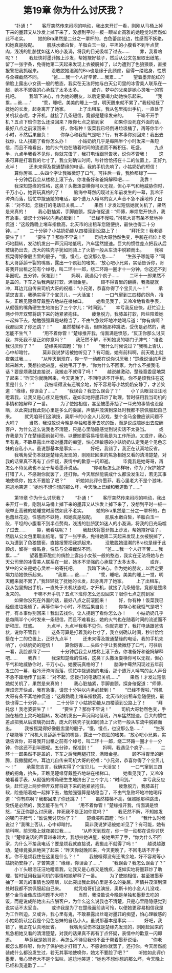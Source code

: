 # 　　第19章 你为什么讨厌我？
　　“扑通！”
　　客厅突然传来闷闷的响动，我出来开灯一看，刚刚从马桶上掉下来的墨菲又从沙发上掉下来了，没想到平时一板一眼举止高雅的她睡觉时居然如此不老实。
　　她的Bra果然是二分之一罩杯的，白色蕾丝花边，性感而不妖艳，和她真是般配。
　　肌肤水嫩白皙，羊脂白玉一般，平坦的小腹看不到半点赘肉，浅浅的肚脐犹如迷人的小漩涡，将我的目光吸噬了过去……
　　靠，我看啥呢？！
　　我赶快将墨菲搬上沙发，帮她掖好毯子，然后从公文包里取出纸笔，留了一张字条，免得她第二天起来发现上衣被脱掉了，以为遭到了色狼猥亵，直接报警把我抓起来。
　　没敢脱她湿潮的Bra也是缘于此顾虑，留得一缕贴身，性质与全裸截然不同。
　　“爸……我一个人好辛苦……我累……”
　　望着墨菲酡红的俏脸上露出小女孩一般的憨态，我实在无法将她与白天公司里的冰雪美人联系在一起，她本不坚强的心承载了太多太多。
　　或许，梦中的父亲是她心灵唯一的寄托吧。
　　我暗下决心，作为她的朋友，以后定要竭力助她快乐起来。
　　“我累……爸……”
　　“乖，睡吧，美美的睡上一觉，明天醒来就不累了。”我轻轻抚了抚她的长发，起身离开了她家。
　　上了出租车，我从包里掏出手机，一直处于关机状态呢，才开机，就接了几条短信，竟都是楚缘发来的。
　　干嘛不开手机？五点下班你怎么还没回来？限你七点之前到家
　　如果你没死在外面的话，最好八点之前滚回来！
　　好，你有种！饭菜我已经倒进垃圾桶了，再等你半个小时，不然后果自负！
　　你存心和我怄气是吧？行，有本事你别回来！我出去找你，让人拐跑了看你怎么办！
　　小姑奶奶几乎是每隔半个小时发来一条短信，而且不难看出，她的火气也在随着时间的流逝而不断积压、旺盛。
　　九点半，九点半我看不见你，你就完蛋了，我打电话跟爸告状，说你不管我！
　　这条可算是打着我的七寸了，我立刻确认时间，秒针恰恰搭在十二的位置上，正好九点半！
　　还未来得及拨通楚缘的电话，我的手机先响了，小姑奶奶的短信！
　　算你厉害……头四个字让我微微舒了口气，可往后一看，我脸都绿了——
　　十分钟后我会从楼梯上滚下去，你准备好和爸妈解释吧……
　　我靠！
　　我深知楚缘的性格，这臭丫头撒泼耍横你可以无视，但心平气和地威胁你时，千万小心，她要玩真格的了！
　　脑海中蓦然闪现过五年前发生的一幕，我冷汗涔涔而落，慌忙中拨通她的电话，那个遭万人唾骂的女人声音不急不躁地传了出来：“对不起，您拨打的电话已关机……”
　　果然！才发过短信她就关机了，果然是来真的！
　　我心脏抽紧，手脚直颤，探身催促道：“师傅，麻烦您开快点，我有急事，请您十分钟以内务必赶到！”
　　“已经不慢啦，”司机大哥有条不紊地神侃道：“这段路晚上堵车指数高，北天市的出租车您随便挑，最快也得二十分钟……”
　　二十分钟？小姑奶奶能从四楼滚到公路上了！
　　“拜托您！我老婆要生了！”
　　“要生了？那你不早说！”
　　司机大哥勃然色变，手腕在档位上灵巧地翻转，发动机发出一声沉闷地低吼，汽车猛然提速。巨大的惯性差点把我从后玻璃扔出去，庞大的铁壳子犹如同骑上了火箭一般从车流中脱颖而出。
　　我被摇晃得好像骰盅里的骰子，“慢，慢点，也没那么急……”
　　“生孩子哪能等？”司机大哥舔舔干裂的嘴唇，露出一个疯狂的嗜笑，“放心吧小兄弟，实话告诉你，哥哥我开出租之前有个绰号，叫二环十一郎，绕二环路一圈才十一分钟，你这还不到半圈呢。五分钟，保准到！”
　　妈啊，我遇见个疯子……
　　二环十一郎果然不是盖的，下车之后我两腿打软，满眼金星。
　　顾不得胃里的翻腾，我撒腿就冲，耳边兀自传来司机大哥的祝福：“小兄弟，恭喜你得了个宝贝儿～！”
　　承蒙您吉言，我确实得了个宝贝儿，一大活宝！
　　一口气窜到三四楼的拐角，抬头，正瞧见楚缘穿戴整齐地站在楼梯口。
　　她看见我了，又冷冷地看看手表，从倔强的嘴角硬生生地挤出了三个字儿：“时间到。”
　　幸亏我反应快，赶忙迎上两步伸开双臂将跳下来的她紧紧抱住。
　　疲惫脱力，我膝盖打软，险些陪着她一起摔下去，勉勉强强算是站稳当了，不由气急败坏地冲她喝斥道：“你有病啊？我都回来了你还跳？！”
　　虽然楼梯不高，但照她那种跳法，受伤是必然的，我怎能不生气？
　　“用不着你管！”楚缘推开我，俏面满是愤怒，“反正你那么讨厌我，摔死我不是正如你意吗？”
　　我茫然不解，不知她发的哪门子脾气：“谁说我讨厌你了？”
　　楚缘美眸圆瞪：“你！”
　　“我什么时候说过？”我嘴上否认，心中却暗忖。
　　莫非我说梦话被她听见了？有可能，她有前科啊，前天晚上就夜袭过我……
　　“从昨天到现在，你一举一动都在说你讨厌我！”楚缘说话的声音越来越大，我想拉她进屋，被她甩开了手，“你为什么不回家，为什么不接我电话？要是烦我就直接说，我搬走不就得了吗！”
　　越说越激动，楚缘竟委屈地哭了起来：“昨天你就晚回来，今天更晚了，不回电话不开手机，你不是烦我住在这里是什么？！”
　　我被噎得没有还嘴余地，好不容易等小姑奶奶安静了，才苦笑道：“缘缘，你误会了……”
　　“我误会？我怎么误会了？”
　　小丫头眼泪汪汪地瞪着我，让我又是心疼又是愧疚，遂如实地将墨菲炒了助理，暂时征用我当司机的事情和她解释了一番。
　　为了使她相信，甚至被墨菲抽了一耳光的事情也没隐瞒，以此突出我此刻心里是多么的委屈，声情并茂演到深处时我都不禁佩服起自己来。
　　就凭咱哥们这演技，奥斯卡的小金人儿没戏，整个金马金像应该问题不大吧？
　　当然，我没敢说今晚是单独和墨菲去吃的饭，而是说成陪她出去应酬客户，为什么这么说我也不清楚，只是心里隐隐感觉到说实话不太妥当。
　　或许我是为了在楚缘面前装可怜，以便她更容易相信我是为工作所迫。又或许，我心里有鬼，不敢暴露出丝毫对墨菲的痴望，怕心理敏感的小姑奶奶认定我是个见色忘妹的自私小人。虽说那基本是事实……
　　好吧，我错了，我正在认真地反省。
　　我嘴角受伤本就是楚缘先发现的，刚刚赶回来的焦急相她又看的清清楚楚，对我的话果真不再有丁点怀疑，表情中的歉意一闪即逝。
　　毕竟我是她哥哥，再怎么不待见我也不至于帮着墨菲说话。
　　“你老板怎么那样呀，你为了保护她才打错了人，不感谢你就罢了，还打你。今天居然能装成什么都没发生过，若无其事地使唤你，她太不要脸了吧？”
　　听她如此评价墨菲，我心里老大不是个滋味，尴尬地笑道：“她也不想你想的那么坏，今天晚上已经和我道歉了……”

　　第19章 你为什么讨厌我？
　　“扑通！”
　　客厅突然传来闷闷的响动，我出来开灯一看，刚刚从马桶上掉下来的墨菲又从沙发上掉下来了，没想到平时一板一眼举止高雅的她睡觉时居然如此不老实。
　　她的Bra果然是二分之一罩杯的，白色蕾丝花边，性感而不妖艳，和她真是般配。
　　肌肤水嫩白皙，羊脂白玉一般，平坦的小腹看不到半点赘肉，浅浅的肚脐犹如迷人的小漩涡，将我的目光吸噬了过去……
　　靠，我看啥呢？！
　　我赶快将墨菲搬上沙发，帮她掖好毯子，然后从公文包里取出纸笔，留了一张字条，免得她第二天起来发现上衣被脱掉了，以为遭到了色狼猥亵，直接报警把我抓起来。
　　没敢脱她湿潮的Bra也是缘于此顾虑，留得一缕贴身，性质与全裸截然不同。
　　“爸……我一个人好辛苦……我累……”
　　望着墨菲酡红的俏脸上露出小女孩一般的憨态，我实在无法将她与白天公司里的冰雪美人联系在一起，她本不坚强的心承载了太多太多。
　　或许，梦中的父亲是她心灵唯一的寄托吧。
　　我暗下决心，作为她的朋友，以后定要竭力助她快乐起来。
　　“我累……爸……”
　　“乖，睡吧，美美的睡上一觉，明天醒来就不累了。”我轻轻抚了抚她的长发，起身离开了她家。
　　上了出租车，我从包里掏出手机，一直处于关机状态呢，才开机，就接了几条短信，竟都是楚缘发来的。
　　干嘛不开手机？五点下班你怎么还没回来？限你七点之前到家
　　如果你没死在外面的话，最好八点之前滚回来！
　　好，你有种！饭菜我已经倒进垃圾桶了，再等你半个小时，不然后果自负！
　　你存心和我怄气是吧？行，有本事你别回来！我出去找你，让人拐跑了看你怎么办！
　　小姑奶奶几乎是每隔半个小时发来一条短信，而且不难看出，她的火气也在随着时间的流逝而不断积压、旺盛。
　　九点半，九点半我看不见你，你就完蛋了，我打电话跟爸告状，说你不管我！
　　这条可算是打着我的七寸了，我立刻确认时间，秒针恰恰搭在十二的位置上，正好九点半！
　　还未来得及拨通楚缘的电话，我的手机先响了，小姑奶奶的短信！
　　算你厉害……头四个字让我微微舒了口气，可往后一看，我脸都绿了——
　　十分钟后我会从楼梯上滚下去，你准备好和爸妈解释吧……
　　我靠！
　　我深知楚缘的性格，这臭丫头撒泼耍横你可以无视，但心平气和地威胁你时，千万小心，她要玩真格的了！
　　脑海中蓦然闪现过五年前发生的一幕，我冷汗涔涔而落，慌忙中拨通她的电话，那个遭万人唾骂的女人声音不急不躁地传了出来：“对不起，您拨打的电话已关机……”
　　果然！才发过短信她就关机了，果然是来真的！
　　我心脏抽紧，手脚直颤，探身催促道：“师傅，麻烦您开快点，我有急事，请您十分钟以内务必赶到！”
　　“已经不慢啦，”司机大哥有条不紊地神侃道：“这段路晚上堵车指数高，北天市的出租车您随便挑，最快也得二十分钟……”
　　二十分钟？小姑奶奶能从四楼滚到公路上了！
　　“拜托您！我老婆要生了！”
　　“要生了？那你不早说！”
　　司机大哥勃然色变，手腕在档位上灵巧地翻转，发动机发出一声沉闷地低吼，汽车猛然提速。巨大的惯性差点把我从后玻璃扔出去，庞大的铁壳子犹如同骑上了火箭一般从车流中脱颖而出。
　　我被摇晃得好像骰盅里的骰子，“慢，慢点，也没那么急……”
　　“生孩子哪能等？”司机大哥舔舔干裂的嘴唇，露出一个疯狂的嗜笑，“放心吧小兄弟，实话告诉你，哥哥我开出租之前有个绰号，叫二环十一郎，绕二环路一圈才十一分钟，你这还不到半圈呢。五分钟，保准到！”
　　妈啊，我遇见个疯子……
　　二环十一郎果然不是盖的，下车之后我两腿打软，满眼金星。
　　顾不得胃里的翻腾，我撒腿就冲，耳边兀自传来司机大哥的祝福：“小兄弟，恭喜你得了个宝贝儿～！”
　　承蒙您吉言，我确实得了个宝贝儿，一大活宝！
　　一口气窜到三四楼的拐角，抬头，正瞧见楚缘穿戴整齐地站在楼梯口。
　　她看见我了，又冷冷地看看手表，从倔强的嘴角硬生生地挤出了三个字儿：“时间到。”
　　幸亏我反应快，赶忙迎上两步伸开双臂将跳下来的她紧紧抱住。
　　疲惫脱力，我膝盖打软，险些陪着她一起摔下去，勉勉强强算是站稳当了，不由气急败坏地冲她喝斥道：“你有病啊？我都回来了你还跳？！”
　　虽然楼梯不高，但照她那种跳法，受伤是必然的，我怎能不生气？
　　“用不着你管！”楚缘推开我，俏面满是愤怒，“反正你那么讨厌我，摔死我不是正如你意吗？”
　　我茫然不解，不知她发的哪门子脾气：“谁说我讨厌你了？”
　　楚缘美眸圆瞪：“你！”
　　“我什么时候说过？”我嘴上否认，心中却暗忖。
　　莫非我说梦话被她听见了？有可能，她有前科啊，前天晚上就夜袭过我……
　　“从昨天到现在，你一举一动都在说你讨厌我！”楚缘说话的声音越来越大，我想拉她进屋，被她甩开了手，“你为什么不回家，为什么不接我电话？要是烦我就直接说，我搬走不就得了吗！”
　　越说越激动，楚缘竟委屈地哭了起来：“昨天你就晚回来，今天更晚了，不回电话不开手机，你不是烦我住在这里是什么？！”
　　我被噎得没有还嘴余地，好不容易等小姑奶奶安静了，才苦笑道：“缘缘，你误会了……”
　　“我误会？我怎么误会了？”
　　小丫头眼泪汪汪地瞪着我，让我又是心疼又是愧疚，遂如实地将墨菲炒了助理，暂时征用我当司机的事情和她解释了一番。
　　为了使她相信，甚至被墨菲抽了一耳光的事情也没隐瞒，以此突出我此刻心里是多么的委屈，声情并茂演到深处时我都不禁佩服起自己来。
　　就凭咱哥们这演技，奥斯卡的小金人儿没戏，整个金马金像应该问题不大吧？
　　当然，我没敢说今晚是单独和墨菲去吃的饭，而是说成陪她出去应酬客户，为什么这么说我也不清楚，只是心里隐隐感觉到说实话不太妥当。
　　或许我是为了在楚缘面前装可怜，以便她更容易相信我是为工作所迫。又或许，我心里有鬼，不敢暴露出丝毫对墨菲的痴望，怕心理敏感的小姑奶奶认定我是个见色忘妹的自私小人。虽说那基本是事实……
　　好吧，我错了，我正在认真地反省。
　　我嘴角受伤本就是楚缘先发现的，刚刚赶回来的焦急相她又看的清清楚楚，对我的话果真不再有丁点怀疑，表情中的歉意一闪即逝。
　　毕竟我是她哥哥，再怎么不待见我也不至于帮着墨菲说话。
　　“你老板怎么那样呀，你为了保护她才打错了人，不感谢你就罢了，还打你。今天居然能装成什么都没发生过，若无其事地使唤你，她太不要脸了吧？”
　　听她如此评价墨菲，我心里老大不是个滋味，尴尬地笑道：“她也不想你想的那么坏，今天晚上已经和我道歉了……”
